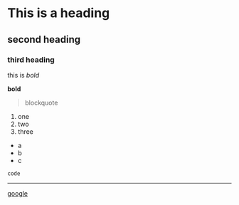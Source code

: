 # This is a heading
## second heading
### third heading
this is *bold*

**bold**

> blockquote

1. one
2. two
3. three


- a
- b
- c

`code`


---

[google](https://www.google.com)

